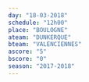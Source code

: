 ```yaml
---
day: "18-03-2018"
schedule: "12h00"
place: "BOULOGNE"
ateam: "DUNKERQUE"
bteam: "VALENCIENNES"
ascore: "5"
bscore: "0"
season: "2017-2018"
---
```

